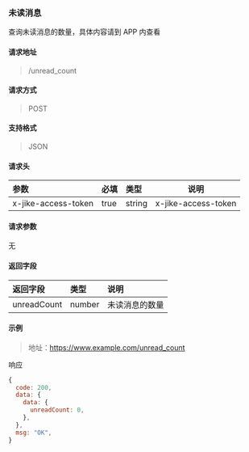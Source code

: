 ### 未读消息

查询未读消息的数量，具体内容请到 APP 内查看

#### 请求地址

> /unread_count

#### 请求方式

> POST

#### 支持格式

> JSON

#### 请求头

| 参数                | 必填 | 类型   | 说明                |
| :------------------ | :--- | :----- | ------------------- |
| x-jike-access-token | true | string | x-jike-access-token |

#### 请求参数

无

#### 返回字段

| 返回字段    | 类型   | 说明           |
| :---------- | :----- | :------------- |
| unreadCount | number | 未读消息的数量 |


#### 示例

> 地址：https://www.example.com/unread_count

响应

```javascript
{
  code: 200,
  data: {
    data: {
      unreadCount: 0,
    },
  },
  msg: "OK",
}
```